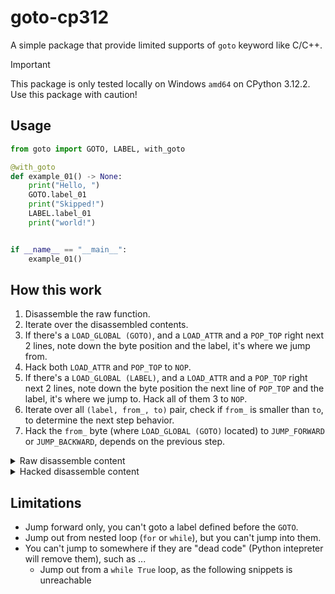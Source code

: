 # goto-cp312

A simple package that provide limited supports of `goto` keyword like C/C++.

> [!IMPORTANT]
>
> This package is only tested locally on Windows `amd64` on CPython 3.12.2. Use this package with caution!

## Usage

```python
from goto import GOTO, LABEL, with_goto

@with_goto
def example_01() -> None:
    print("Hello, ")
    GOTO.label_01
    print("Skipped!")
    LABEL.label_01
    print("world!")


if __name__ == "__main__":
    example_01()
```

## How this work

1. Disassemble the raw function.
2. Iterate over the disassembled contents.
3. If there's a `LOAD_GLOBAL (GOTO)`, and a `LOAD_ATTR` and a `POP_TOP` right next 2 lines, note down the byte position and the label, it's where we jump from.
4. Hack both `LOAD_ATTR` and `POP_TOP` to `NOP`.
5. If there's a `LOAD_GLOBAL (LABEL)`, and a `LOAD_ATTR` and a `POP_TOP` right next 2 lines, note down the byte position the next line of `POP_TOP` and the label, it's where we jump to. Hack all of them 3 to `NOP`.
6. Iterate over all `(label, from_, to)` pair, check if `from_` is smaller than `to`, to determine the next step behavior.
7. Hack the `from_` byte (where `LOAD_GLOBAL (GOTO)` located) to `JUMP_FORWARD` or `JUMP_BACKWARD`, depends on the previous step.

<details><summary>Raw disassemble content</summary>

```text
  6           0 RESUME                   0

  7           2 LOAD_GLOBAL              1 (NULL + print)
             12 LOAD_CONST               1 ('Hello, ')
             14 CALL                     1
             22 POP_TOP

  8          24 LOAD_GLOBAL              2 (GOTO)
             34 LOAD_ATTR                4 (label_01)
             54 POP_TOP

  9          56 LOAD_GLOBAL              1 (NULL + print)
             66 LOAD_CONST               2 ('Skipped!')
             68 CALL                     1
             76 POP_TOP

 10          78 LOAD_GLOBAL              6 (LABEL)
             88 LOAD_ATTR                4 (label_01)
            108 POP_TOP

 11         110 LOAD_GLOBAL              1 (NULL + print)
            120 LOAD_CONST               3 ('world!')
            122 CALL                     1
            130 POP_TOP
            132 RETURN_CONST             0 (None)
```

</details>

<details><summary>Hacked disassemble content</summary>

```text
  6           0 RESUME                   0

  8           2 LOAD_GLOBAL              1 (NULL + print)
             12 LOAD_CONST               1 ('Hello, ')
             14 CALL                     1
             22 POP_TOP

  9          24 JUMP_FORWARD            42 (to 110)
             26 CACHE
             28 CACHE
             30 CACHE
             32 CACHE
             34 NOP
             36 CACHE
             38 CACHE
             40 CACHE
             42 CACHE
             44 CACHE
             46 CACHE
             48 CACHE
             50 CACHE
             52 CACHE
             54 NOP

 10          56 LOAD_GLOBAL              1 (NULL + print)
             66 LOAD_CONST               2 ('Skipped!')
             68 CALL                     1
             76 POP_TOP

 11          78 NOP
             80 CACHE
             82 CACHE
             84 CACHE
             86 CACHE
             88 NOP
             90 CACHE
             92 CACHE
             94 CACHE
             96 CACHE
             98 CACHE
            100 CACHE
            102 CACHE
            104 CACHE
            106 CACHE
            108 NOP

 12     >>  110 LOAD_GLOBAL              1 (NULL + print)
            120 LOAD_CONST               3 ('world!')
            122 CALL                     1
            130 POP_TOP
            132 RETURN_CONST             0 (None)
```

</details>

## Limitations

- Jump forward only, you can't goto a label defined before the `GOTO`.
- Jump out from nested loop (`for` or `while`), but you can't jump into them.
- You can't jump to somewhere if they are "dead code" (Python intepreter will remove them), such as ...
  - Jump out from a `while True` loop, as the following snippets is unreachable
